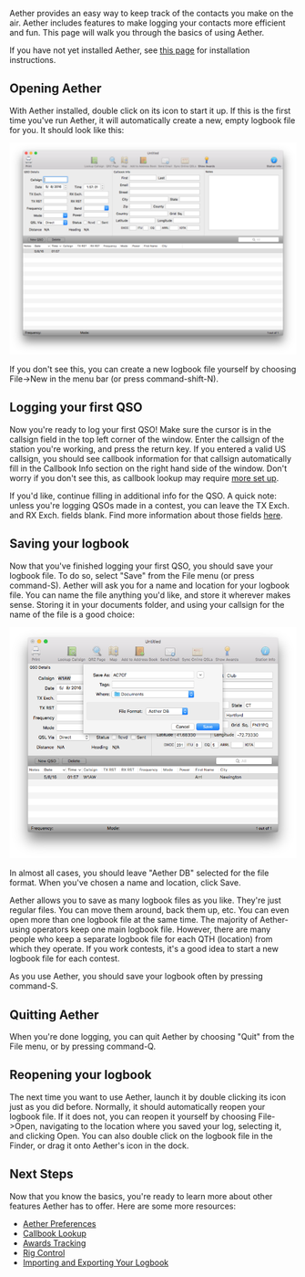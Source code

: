 Aether provides an easy way to keep track of the contacts you make on the air. Aether includes features to make logging your contacts more efficient and fun. This page will walk you through the basics of using Aether.

If you have not yet installed Aether, see [this page](installing.md) for installation instructions.

## Opening Aether

With Aether installed, double click on its icon to start it up. If this is the first time you've run Aether, it will automatically create a new, empty logbook file for you. It should look like this:

![Blank Aether Logbook file](images/BlankLog.png)

If you don't see this, you can create a new logbook file yourself by choosing File->New in the menu bar (or press command-shift-N).

## Logging your first QSO

Now you're ready to log your first QSO! Make sure the cursor is in the callsign field in the top left corner of the window. Enter the callsign of the station you're working, and press the return key. If you entered a valid US callsign, you should see callbook information for that callsign automatically fill in the Callbook Info section on the right hand side of the window. Don't worry if you don't see this, as callbook lookup may require [more set up](callbooklookup.md).

If you'd like, continue filling in additional info for the QSO. A quick note: unless you're logging QSOs made in a contest, you can leave the TX Exch. and RX Exch. fields blank. Find more information about those fields [here](/contesting/txrxexch.md).

## Saving your logbook

Now that you've finished logging your first QSO, you should save your logbook file. To do so, select "Save" from the File menu (or press command-S). Aether will ask you for a name and location for your logbook file. You can name the file anything you'd like, and store it wherever makes sense. Storing it in your documents folder, and using your callsign for the name of the file is a good choice:

![Save Sheet](images/SaveSheet.png)

In almost all cases, you should leave "Aether DB" selected for the file format. When you've chosen a name and location, click Save.

Aether allows you to save as many logbook files as you like. They're just regular files. You can move them around, back them up, etc. You can even open more than one logbook file at the same time. The majority of Aether-using operators keep one main logbook file. However, there are many people who keep a separate logbook file for each QTH (location) from which they operate. If you work contests, it's a good idea to start a new logbook file for each contest.

As you use Aether, you should save your logbook often by pressing command-S.

## Quitting Aether

When you're done logging, you can quit Aether by choosing "Quit" from the File menu, or by pressing command-Q.

## Reopening your logbook

The next time you want to use Aether, launch it by double clicking its icon just as you did before. Normally, it should automatically reopen your logbook file. If it does not, you can reopen it yourself by choosing File->Open, navigating to the location where you saved your log, selecting it, and clicking Open. You can also double click on the logbook file in the Finder, or drag it onto Aether's icon in the dock.

## Next Steps

Now that you know the basics, you're ready to learn more about other features Aether has to offer. Here are some more resources:

- [Aether Preferences](preferences.md)
- [Callbook Lookup](callbooklookup.md)
- [Awards Tracking](awardstracking.md)
- [Rig Control](/rigcontrol/rigcontrol.md)
- [Importing and Exporting Your Logbook](importexport.md)
